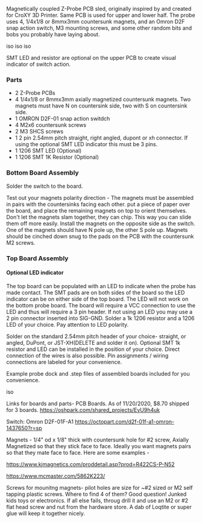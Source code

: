 Magnetically coupled Z-Probe PCB sled, originally inspired by and created for CroXY 3D Printer. Same PCB is used for upper and lower half. The probe uses 4, 1/4x1/8 or 8mmx3mm countersunk magnets, and an Omron D2F snap action switch, M3 mounting screws, and some other random bits and bobs you probably have laying about.

iso iso iso

SMT LED and resistor are optional on the upper PCB to create visual indicator of switch action.

### Parts
* 2 Z-Probe PCBs
* 4 1/4x1/8 or 8mmx3mm axially magnetized countersunk magnets.  Two magnets must have N on countersink side, two with S on countersink side.
* 1 OMRON D2F-01 snap action switdch
* 4 M2x6 countersunk screws
* 2 M3 SHCS screws
* 1 2 pin 2.54mm pitch straight, right angled, dupont or xh connector.   If using the optional SMT LED indicator this must be 3 pins.
* 1 1206 SMT LED (Optional)
* 1 1206 SMT 1K Resistor (Optional)

### Bottom Board Assembly
Solder the switch to the board.  

Test out your magnets polarity direction - The magnets must be assembled in pairs with the countersinks facing each other.
put a piece of paper over the board, and place the remaining magnets on top to orient themselves. Don't let the magnets slam together, they can chip. This way you can slide them off more easily.  Install the magnets on the opposite side as the switch.  One of the magnets should have N pole up, the other S pole up.  Magnets should be cinched down snug to the pads on the PCB with the countersunk M2 screws. 
 
### Top Board Assembly
#### Optional LED indicator
The top board can be populated with an LED to indicate when the probe has made contact. The SMT pads are on both sides of the board so the LED indicator can be on either side of the top board.  The LED will not work on the bottom probe board.  The board will require a VCC connection to use the LED and thus will require a 3 pin header.  If not using an LED you may use a 2 pin connector inserted into SIG-GND. Solder a 1k 1206 resistor and a 1206 LED of your choice.  Pay attention to LED polarity.


Solder on the standard 2.54mm pitch header of your choice- straight, or angled, DuPont, or JST-XH(DELETE and solder it on). Optional SMT 1k resistor and LED can be installed in the position of your choice. Direct connection of the wires is also possible. Pin assignments / wiring connections are labeled for your convenience.


Example probe dock and .step files of assembled boards included for you convenience.

iso

Links for boards and parts- PCB Boards. As of 11/20/2020, $8.70 shipped for 3 boards.
https://oshpark.com/shared_projects/EyU9h4uk

Switch: Omron D2F-01F-A1 https://octopart.com/d2f-01f-a1-omron-1437650?r=sp

Magnets - 1/4" od x 1/8" thick with countersunk hole for #2 screw, Axially Magnetized so that they stick face to face. Ideally you want magnets pairs so that they mate face to face. Here are some examples -

https://www.kjmagnetics.com/proddetail.asp?prod=R422CS-P-N52

https://www.mcmaster.com/5862K223/

Screws for mounitng magnets- pilot holes are size for ~#2 sized or M2 self tapping plastic screws. Where to find 4 of them? Good question! Junked kids toys or electronics. If all else fails, throug drill it and use an M2 or #2 flat head screw and nut from the hardware store. A dab of Loqtite or super glue will keep it together nicely.
